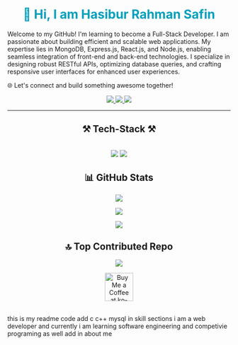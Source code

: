 




<h1 align="center" style="color: #009FBD; font-weight:bold">👋 Hi, I am Hasibur Rahman Safin</h1>
<p>

<p>Welcome to my GitHub! I'm learning to become a Full-Stack Developer. I am passionate about building efficient and scalable web applications. My expertise lies in MongoDB, Express.js, React.js, and Node.js, enabling seamless integration of front-end and back-end technologies. I specialize in designing robust RESTful APIs, optimizing database queries, and crafting responsive user interfaces for enhanced user experiences.

🌐 Let's connect and build something awesome together! </p>

</p>


 <div align="center"> 
  <a href="mailto:pedro.sales.hasiburrahmansafin76@gmail.com ">
    <img src="https://img.shields.io/badge/Gmail-333333?style=for-the-badge&logo=gmail&logoColor=red" />
  </a>
  <a href="https://www.linkedin.com/in/hasibur-rahman-safin/" target="_blank">
    <img src="https://img.shields.io/badge/LinkedIn-0077B5?style=for-the-badge&logo=linkedin&logoColor=white" target="_blank" />
  </a>
  <a href="https://hasibur-rahman-safin.netlify.app/" target="_blank">
     <img src="https://img.shields.io/badge/Portfolio-FF5722?style=for-the-badge&logo=todoist&logoColor=white" target="_blank" /> <!-- sqlite, safari, google-chrome are other good icon options -->
  </a>
</div>

 <hr/>


<h2 align="center">⚒️ Tech-Stack ⚒️</h2>
<br/>
<div align="center">
    <img src="https://skillicons.dev/icons?i=react,bootstrap,mui,html,css,vscode,github,figma,tailwind,git" />
    <img src="https://skillicons.dev/icons?i=nodejs,python,javascript,java,typescript,express,firebase,mongodb,nextjs,c,c++,mysql" /><br>
</div>




  
 


<h2 align="center" >📊 GitHub Stats</h2>


<div align="center">

![](https://github-readme-stats.vercel.app/api?username=hr-safin&theme=radical&hide_border=false&include_all_commits=true&count_private=true)


</div>


<div align="center">

![](https://github-readme-streak-stats.herokuapp.com/?user=hr-safin&theme=radical&hide_border=false)

</div>


<div align="center" >

![](https://github-readme-stats.vercel.app/api/top-langs/?username=hr-safin&theme=radical&hide_border=false&include_all_commits=true&count_private=true&layout=compact)

</div>







<h2 align="center">🔝 Top Contributed Repo</h2>

<div align="center">

![](https://github-contributor-stats.vercel.app/api?username=hr-safin&limit=5&theme=radical&combine_all_yearly_contributions=true)
</div>


<div align="center">
<a href='https://ko-fi.com/V7V4RAK9C' target='_blank'><img height='64' style='border:0px;height:64px;' src='https://storage.ko-fi.com/cdn/kofi1.png?v=3' border='0' alt='Buy Me a Coffee at ko-fi.com' /></a>
</div>

<br/>














 this is my readme code add c c++ mysql in skill sections i am a web developer and currently i am learning software engineering and competivie programing as well add in about me

